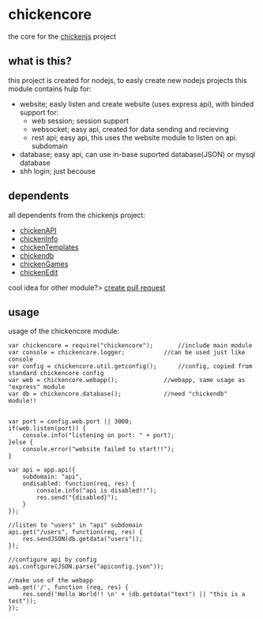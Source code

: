 # chickencore
the core for the [chickenjs](https://github.com/chickenjs) project

## what is this?
this project is created for nodejs, to easly create new nodejs projects
this module contains hulp for:
 - website;       easly listen and create website (uses express api), with binded support for:
   - web session; session support
   - websocket;   easy api, created for data sending and recieving
   - rest api;    easy api, this uses the website module to listen on api. subdomain
 - database; easy api, can use in-base suported database(JSON) or mysql database
 - shh login; just becouse

## dependents
all dependents from the chickenjs project:
- [chickenAPI](https://github.com/chickenjs)
- [chickenInfo](https://github.com/chickenjs)
- [chickenTemplates](https://github.com/chickenjs)
- [chickendb](https://github.com/chickenjs)
- [chickenGames](https://github.com/chickenjs)
- [chickenEdit](https://github.com/chickenjs)

cool idea for other module?> [create pull request](https://github.com/chickenjs/chickencore/pulls)

## usage
usage of the chickencore module:
```
var chickencore = require("chickencore");		//include main module
var console = chickencore.logger; 			//can be used just like console
var config = chickencore.util.getconfig();		//config, copied from standard chickencore config
var web = chickencore.webapp();				//webapp, same usage as "express" module
var db = chickencore.database(); 			//need "chickendb" module!!


var port = config.web.port || 3000;
if(web.listen(port)) {
	console.info("listening on port: " + port);
}else {
	console.error("website failed to start!!");
}

var api = app.api({
	subdomain: "api",
	ondisabled: function(req, res) {
		console.info("api is disabled!!");
		res.send("{disabled}");
	}
});

//listen to "users" in "api" subdomain
api.get("/users", function(req, res) {
	res.sendJSON(db.getdata("users"));
});

//configure api by config
api.configure(JSON.parse("apiconfig.json"));

//make use of the webapp
web.get('/', function (req, res) {
	res.send('Hello World!! \n' + (db.getdata("text") || "this is a test"));
});
```

